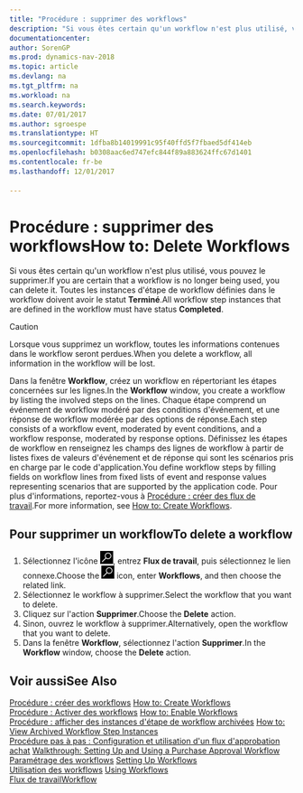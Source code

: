 ```yaml
---
title: "Procédure : supprimer des workflows"
description: "Si vous êtes certain qu'un workflow n'est plus utilisé, vous pouvez le supprimer. Toutes les instances d'étape de workflow définies dans le workflow doivent avoir le statut **Terminé**."
documentationcenter: 
author: SorenGP
ms.prod: dynamics-nav-2018
ms.topic: article
ms.devlang: na
ms.tgt_pltfrm: na
ms.workload: na
ms.search.keywords: 
ms.date: 07/01/2017
ms.author: sgroespe
ms.translationtype: HT
ms.sourcegitcommit: 1dfba8b14019991c95f40ffd5f7fbaed5df414eb
ms.openlocfilehash: b0308aac6ed747efc844f89a883624ffc67d1401
ms.contentlocale: fr-be
ms.lasthandoff: 12/01/2017

---
```

# <a name="how-to-delete-workflows"></a><span data-ttu-id="7f54c-104">Procédure : supprimer des workflows</span><span class="sxs-lookup"><span data-stu-id="7f54c-104">How to: Delete Workflows</span></span>
<span data-ttu-id="7f54c-105">Si vous êtes certain qu'un workflow n'est plus utilisé, vous pouvez le supprimer.</span><span class="sxs-lookup"><span data-stu-id="7f54c-105">If you are certain that a workflow is no longer being used, you can delete it.</span></span> <span data-ttu-id="7f54c-106">Toutes les instances d'étape de workflow définies dans le workflow doivent avoir le statut **Terminé**.</span><span class="sxs-lookup"><span data-stu-id="7f54c-106">All workflow step instances that are defined in the workflow must have status **Completed**.</span></span>  

> [!CAUTION]  
>  <span data-ttu-id="7f54c-107">Lorsque vous supprimez un workflow, toutes les informations contenues dans le workflow seront perdues.</span><span class="sxs-lookup"><span data-stu-id="7f54c-107">When you delete a workflow, all information in the workflow will be lost.</span></span>  

 <span data-ttu-id="7f54c-108">Dans la fenêtre **Workflow**, créez un workflow en répertoriant les étapes concernées sur les lignes.</span><span class="sxs-lookup"><span data-stu-id="7f54c-108">In the **Workflow** window, you create a workflow by listing the involved steps on the lines.</span></span> <span data-ttu-id="7f54c-109">Chaque étape comprend un événement de workflow modéré par des conditions d'événement, et une réponse de workflow modérée par des options de réponse.</span><span class="sxs-lookup"><span data-stu-id="7f54c-109">Each step consists of a workflow event, moderated by event conditions, and a workflow response, moderated by response options.</span></span> <span data-ttu-id="7f54c-110">Définissez les étapes de workflow en renseignez les champs des lignes de workflow à partir de listes fixes de valeurs d'événement et de réponse qui sont les scénarios pris en charge par le code d'application.</span><span class="sxs-lookup"><span data-stu-id="7f54c-110">You define workflow steps by filling fields on workflow lines from fixed lists of event and response values representing scenarios that are supported by the application code.</span></span> <span data-ttu-id="7f54c-111">Pour plus d'informations, reportez\-vous à [Procédure : créer des flux de travail](across-how-to-create-workflows.md).</span><span class="sxs-lookup"><span data-stu-id="7f54c-111">For more information, see [How to: Create Workflows](across-how-to-create-workflows.md).</span></span>  

## <a name="to-delete-a-workflow"></a><span data-ttu-id="7f54c-112">Pour supprimer un workflow</span><span class="sxs-lookup"><span data-stu-id="7f54c-112">To delete a workflow</span></span>  
1.  <span data-ttu-id="7f54c-113">Sélectionnez l'icône ![Page ou état pour la recherche](media/ui-search/search_small.png "Page ou état pour la recherche"), entrez **Flux de travail**, puis sélectionnez le lien connexe.</span><span class="sxs-lookup"><span data-stu-id="7f54c-113">Choose the ![Search for Page or Report](media/ui-search/search_small.png "Search for Page or Report icon") icon, enter **Workflows**, and then choose the related link.</span></span>  
2.  <span data-ttu-id="7f54c-114">Sélectionnez le workflow à supprimer.</span><span class="sxs-lookup"><span data-stu-id="7f54c-114">Select the workflow that you want to delete.</span></span>  
3.  <span data-ttu-id="7f54c-115">Cliquez sur l'action **Supprimer**.</span><span class="sxs-lookup"><span data-stu-id="7f54c-115">Choose the **Delete** action.</span></span>  
4.  <span data-ttu-id="7f54c-116">Sinon, ouvrez le workflow à supprimer.</span><span class="sxs-lookup"><span data-stu-id="7f54c-116">Alternatively, open the workflow that you want to delete.</span></span>  
5.  <span data-ttu-id="7f54c-117">Dans la fenêtre **Workflow**, sélectionnez l'action **Supprimer**.</span><span class="sxs-lookup"><span data-stu-id="7f54c-117">In the **Workflow** window, choose the **Delete** action.</span></span>  

## <a name="see-also"></a><span data-ttu-id="7f54c-118">Voir aussi</span><span class="sxs-lookup"><span data-stu-id="7f54c-118">See Also</span></span>  
 <span data-ttu-id="7f54c-119">[Procédure : créer des workflows](across-how-to-create-workflows.md) </span><span class="sxs-lookup"><span data-stu-id="7f54c-119">[How to: Create Workflows](across-how-to-create-workflows.md) </span></span>  
 <span data-ttu-id="7f54c-120">[Procédure : Activer des workflows](across-how-to-enable-workflows.md) </span><span class="sxs-lookup"><span data-stu-id="7f54c-120">[How to: Enable Workflows](across-how-to-enable-workflows.md) </span></span>  
 <span data-ttu-id="7f54c-121">[Procédure : afficher des instances d'étape de workflow archivées](across-how-to-view-archived-workflow-step-instances.md) </span><span class="sxs-lookup"><span data-stu-id="7f54c-121">[How to: View Archived Workflow Step Instances](across-how-to-view-archived-workflow-step-instances.md) </span></span>  
 <span data-ttu-id="7f54c-122">[Procédure pas à pas : Configuration et utilisation d'un flux d'approbation achat](walkthrough-setting-up-and-using-a-purchase-approval-workflow.md) </span><span class="sxs-lookup"><span data-stu-id="7f54c-122">[Walkthrough: Setting Up and Using a Purchase Approval Workflow](walkthrough-setting-up-and-using-a-purchase-approval-workflow.md) </span></span>  
 <span data-ttu-id="7f54c-123">[Paramétrage des workflows](across-set-up-workflows.md) </span><span class="sxs-lookup"><span data-stu-id="7f54c-123">[Setting Up Workflows](across-set-up-workflows.md) </span></span>  
 <span data-ttu-id="7f54c-124">[Utilisation des workflows](across-use-workflows.md) </span><span class="sxs-lookup"><span data-stu-id="7f54c-124">[Using Workflows](across-use-workflows.md) </span></span>  
 [<span data-ttu-id="7f54c-125">Flux de travail</span><span class="sxs-lookup"><span data-stu-id="7f54c-125">Workflow</span></span>](across-workflow.md)   

